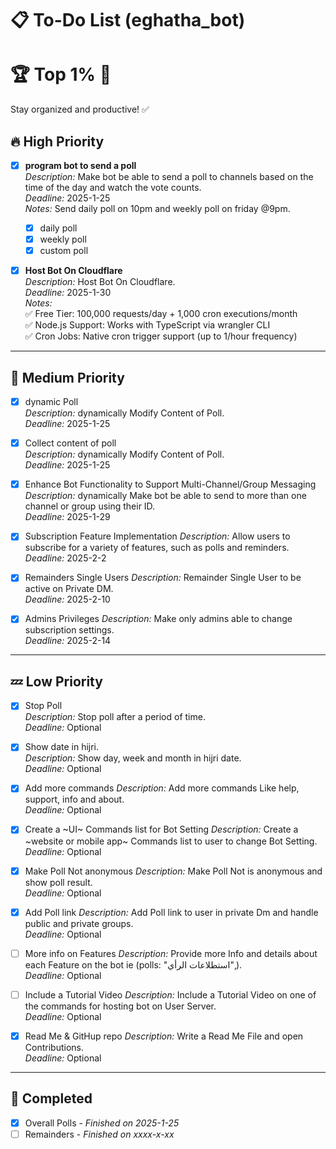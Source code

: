 # 📋 To-Do List (eghatha_bot)

# 🏆 **Top 1%** 🌟

Stay organized and productive! ✅

## 🔥 High Priority

- [x] **program bot to send a poll**  
       _Description:_ Make bot be able to send a poll to channels based on the time of the day and watch the vote counts.  
       _Deadline:_ 2025-1-25  
       _Notes:_ Send daily poll on 10pm and weekly poll on friday @9pm.

  - [x] daily poll
  - [x] weekly poll
  - [x] custom poll

- [x] **Host Bot On Cloudflare**  
       _Description:_ Host Bot On Cloudflare.  
       _Deadline:_ 2025-1-30  
       _Notes:_  
       ✅ Free Tier: 100,000 requests/day + 1,000 cron executions/month  
       ✅ Node.js Support: Works with TypeScript via wrangler CLI  
       ✅ Cron Jobs: Native cron trigger support (up to 1/hour frequency)

---

## 🌟 Medium Priority

- [x] dynamic Poll  
       _Description:_ dynamically Modify Content of Poll.  
       _Deadline:_ 2025-1-25

- [x] Collect content of poll  
       _Description:_ dynamically Modify Content of Poll.  
       _Deadline:_ 2025-1-25

- [x] Enhance Bot Functionality to Support Multi-Channel/Group Messaging
      _Description:_ dynamically Make bot be able to send to more than one channel or group using their ID.  
       _Deadline:_ 2025-1-29

- [x] Subscription Feature Implementation
      _Description:_ Allow users to subscribe for a variety of features, such as polls and reminders.  
       _Deadline:_ 2025-2-2

- [x] Remainders Single Users
      _Description:_ Remainder Single User to be active on Private DM.  
       _Deadline:_ 2025-2-10

- [x] Admins Privileges
      _Description:_ Make only admins able to change subscription settings.  
       _Deadline:_ 2025-2-14

---

## 💤 Low Priority

- [x] Stop Poll  
       _Description:_ Stop poll after a period of time.  
       _Deadline:_ Optional

- [x] Show date in hijri.  
       _Description:_ Show day, week and month in hijri date.  
       _Deadline:_ Optional

- [x] Add more commands
      _Description:_ Add more commands Like help, support, info and about.  
       _Deadline:_ Optional

- [x] Create a ~UI~ Commands list for Bot Setting
      _Description:_ Create a ~website or mobile app~ Commands list to user to change Bot Setting.  
       _Deadline:_ Optional

- [x] Make Poll Not anonymous
      _Description:_ Make Poll Not is anonymous and show poll result.  
       _Deadline:_ Optional

- [x] Add Poll link
      _Description:_ Add Poll link to user in private Dm and handle public and private groups.  
       _Deadline:_ Optional

- [ ] More info on Features
      _Description:_ Provide more Info and details about each Feature on the bot ie (polls: "استطلاعات الرأي",).  
       _Deadline:_ Optional

- [ ] Include a Tutorial Video
      _Description:_ Include a Tutorial Video on one of the commands for hosting bot on User Server.  
       _Deadline:_ Optional

- [x] Read Me & GitHup repo
      _Description:_ Write a Read Me File and open Contributions.  
       _Deadline:_ Optional

---

## 📅 Completed

- [x] Overall Polls - _Finished on 2025-1-25_
- [ ] Remainders - _Finished on xxxx-x-xx_
